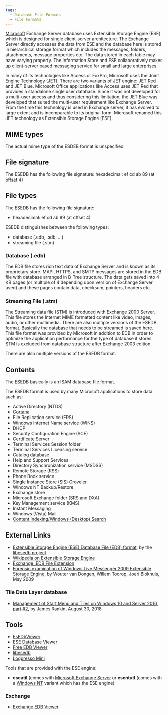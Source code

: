 ```yaml
---
tags:
  - Database File Formats
  - File Formats
---
```

[Microsoft](microsoft.md) Exchange Server database uses
Extensible Storage Engine (ESE) which is designed for single
client-server architecture. The Exchange Server directly accesses the
data from ESE and the database here is stored in hierarchical storage
format which includes the messages, folders, attachments, message
properties etc. The data stored in each table may have varying property.
The Information Store and ESE collaboratively makes up client-server
based messaging service for small and large enterprises.

In many of its technologies like Access or FoxPro, Microsoft uses the
Joint Engine Technology (JET). There are two variants of JET engine: JET
Red and JET Blue. Microsoft Office applications like Access uses JET Red
that provides a standalone single user database. Since it was not
developed for a multi-user access and thus considering this limitation,
the JET Blue was developed that suited the multi-user requirement like
Exchange Server. From the time this technology is used in Exchange
server, it has evolved to large extent and is incomparable to its
original form. Microsoft renamed this JET technology as Extensible
Storage Engine (ESE).

## MIME types

The actual mime type of the ESDEB format is unspecified

## File signature

The ESEDB has the following file signature: hexadecimal: ef cd ab 89 (at
offset 4)

## File types

The ESEDB has the following file signature:

- hexadecimal: ef cd ab 89 (at offset 4)

ESEDB distinguishes between the following types:

- database (.edb, .sdb, ...)
- streaming file (.stm)

### Database (.edb)

The EDB file stores rich text data of Exchange Server and is known as
its proprietary store. MAPI, HTTPS, and SMTP messages are stored in the
EDB file with database arranged in B-Tree structure. The data gets saved
into 4 KB pages (or multiple of 4 depending upon version of Exchange
Server used) and these pages contain data, checksum, pointers, headers
etc.

### Streaming File (.stm)

The Streaming data file (STM) is introduced with Exchange 2000 Server.
This file stores the Internet MIME formatted content like video, images,
audio, or other multimedia. There are also multiple versions of the
ESEDB format. Basically the database that needs to be streamed is saved
here. This file format was provided by Microsoft in addition to EDB in
order to optimize the application performance for the type of database
it stores. STM is excluded from database structure after Exchange 2003
edition.

There are also multiple versions of the ESEDB format.

## Contents

The ESEDB basically is an ISAM database file format.

The ESEDB format is used by many Microsoft applications to store data
such as:

- Active Directory (NTDS)
- [Cortana](cortana.md)
- File Replication service (FRS)
- Windows Internet Name service (WINS)
- DHCP
- Security Configuration Engine (SCE)
- Certificate Server
- Terminal Services Session folder
- Terminal Services Licensing service
- Catalog database
- Help and Support Services
- Directory Synchronization service (MSDSS)
- Remote Storage (RSS)
- Phone Book service
- Single Instance Store (SIS) Groveler
- Windows NT Backup/Restore
- Exchange store
- Microsoft Exchange folder (SRS and DXA)
- Key Management service (KMS)
- Instant Messaging
- Windows (Vista) Mail
- [Content Indexing/Windows (Desktop) Search](windows_desktop_search.md)

## External Links

- [Extensible Storage Engine (ESE) Database File (EDB) format](https://github.com/libyal/libesedb/blob/master/documentation/Extensible%20Storage%20Engine%20(ESE)%20Database%20File%20(EDB)%20format.asciidoc),
  by the [libesedb project](libesedb.md)
- [Wikipedia on Extensible Storage Engine](https://en.wikipedia.org/wiki/Extensible_Storage_Engine)
- [Exchange .EDB File Extension](https://www.whatisfileextension.com/edb/)
- [Forensic examination of Windows Live Messenger 2009 Extensible Storage Engine](https://www.os3.nl/_media/2008-2009/students/willem_toorop/wlm2009_ese_fin.pdf),
  by Wouter van Dongen, Willem Toorop, Joeri Blokhuis, May 2009

### Tile Data Layer database

- [Management of Start Menu and Tiles on Windows 10 and Server 2016, part \#2](https://james-rankin.com/articles/management-of-start-menu-and-tiles-on-windows-10-and-server-2016-part-2/),
  by James Rankin, August 30, 2018

## Tools

- [EsEDbViewer](https://github.com/woanware)
- [ESE Database Viewer](http://www.systoolsgroup.com/ese-database-viewer/)
- [Free EDB Viewer](https://datahelp.in/edb/viewer.html)
- [libesedb](libesedb.md)
- [Logpresso Mini](https://github.com/logpresso/community)

Tools that are provided with the ESE engine:

- **eseutil** (comes with [Microsoft Exchange Server](microsoft_exchange_server.md) or **esentutl** (comes
  with a [Windows NT](windows.md) variant which has the ESE
  engine)

### Exchange

- [Exchange EDB Viewer](exchange_edb_viewer.md)
